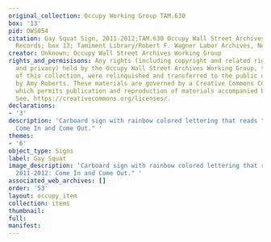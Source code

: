 ```yaml
---
original_collection: Occupy Working Group TAM.630
box: '13'
pid: OWS054
citation: Gay Squat Sign, 2011-2012;TAM.630 Occupy Wall Street Archives Working Group
  Records; box 13; Tamiment Library/Robert F. Wagner Labor Archives, New York University
creator: Unknown; Occupy Wall Street Archives Working Group
rights_and_permisisons: Any rights (including copyright and related rights to publicity
  and privacy) held by the Occupy Wall Street Archives Working Group, the creator
  of this collection, were relinquished and transferred to the public domain in 2013
  by Amy Roberts. These materials are governed by a Creative Commons CC0 license,
  which permits publication and reproduction of materials accompanied by full attribution.
  See, https://creativecommons.org/licenses/.
declarations:
- '3'
description: 'Carboard sign with rainbow colored lettering that reads "Gay Squat 2011-2012:
  Come In and Come Out." '
themes:
- '6'
object_type: Signs
label: Gay Squat
image_description: 'Carboard sign with rainbow colored lettering that reads "Gay Squat
  2011-2012: Come In and Come Out." '
associated_web_archives: []
order: '53'
layout: occupy_item
collection: items
thumbnail:
full:
manifest:
---
```

